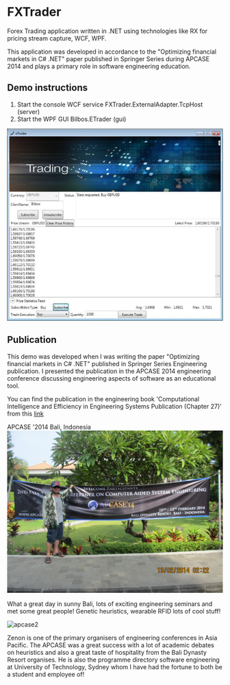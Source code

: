# FXTrader
Forex Trading application written in .NET using technologies like RX for pricing stream capture, WCF, WPF.

This application was developed in accordance to the "Optimizing financial markets in C# .NET" paper published in Springer Series during APCASE 2014 and plays a primary role in software engineering education.

## Demo instructions
1. Start the console WCF service FXTrader.ExternalAdapter.TcpHost (server)
2. Start the WPF GUI Bilbos.ETrader (gui)

![screenshot Logo](eTrader.jpg)

## Publication
This demo was developed when I was writing the paper "Optimizing financial markets in C# .NET" published in Springer Series Engineering publication.  I presented the publication in the APCASE 2014 engineering conference discussing engineering aspects of software as an educational tool.

You can find the publication in the engineering book 'Computational Intelligence and Efficiency in Engineering Systems Publication (Chapter 27)' from this [link](https://www.springer.com/gp/book/9783319157191)

APCASE '2014 Bali, Indonesia
![apcase1](apcase1.JPG)

What a great day in sunny Bali, lots of exciting engineering seminars and met some great people!  Genetic heuristics, wearable RFID lots of cool stuff!

![apcase2](apcase2.JPG)

Zenon is one of the primary organisers of engineering conferences in Asia Pacific.  The APCASE was a great success with a lot of academic debates on heuristics and also a great taste of hospitality from the Bali Dynasty Resort organises.  He is also the programme directory software engineering at University of Technology, Sydney whom I have had the fortune to both be a student and employee of!



